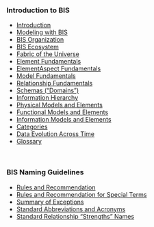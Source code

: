 ### Introduction to BIS
- [Introduction](./intro/introduction.md)
- [Modeling with BIS](./intro/modeling-with-bis.md)
- [BIS Organization](./intro/bis-organization.md)
- [BIS Ecosystem](./intro/bis-ecosystem.md)
- [Fabric of the Universe](./intro/fabric-of-the-universe.md)
- [Element Fundamentals](./intro/element-fundamentals.md)
- [ElementAspect Fundamentals](./intro/elementaspect-fundamentals.md)
- [Model Fundamentals](./intro/model-fundamentals.md)
- [Relationship Fundamentals](./intro/relationship-fundamentals.md)
- [Schemas (“Domains”)](./intro/schemas-domains.md)
- [Information Hierarchy](./intro/information-hierarchy.md)
- [Physical Models and Elements](./intro/physical-models-and-elements.md)
- [Functional Models and Elements](./intro/functional-models-and-elements.md)
- [Information Models and Elements](./intro/information-models-and-elements.md)
- [Categories](./intro/categories.md)
- [Data Evolution Across Time](./intro/appendix-a-data-evolution-across-time.md)
- [Glossary](./intro/glossary.md)

<!-- TODO: The following are not linked in...?
./domains/*
./intro/analysis-models-and-elements.md
./intro/appendix-c-bis-domain-design-fundamentals.md
./intro/bis-schema-validation.md
./intro/documents.md
./intro/dynamic-data.md
./intro/forms-profiles-and-features.md
./intro/functional-models-and-elements.md
./intro/imodel-bridges.md
./intro/information-models-and-elements.md
./intro/mixins.md
./intro/requirements.md
./intro/schema-versioning-and-generations.md
./intro/types-instances-and-catalogs.md
./intro/units.md
-->

&nbsp;
### BIS Naming Guidelines
- [Rules and Recommendation](./naming-guidelines/rules-and-recommendations.md)
- [Rules and Recommendation for Special Terms](./naming-guidelines/rules-and-recommendations-for-special-terms.md)
- [Summary of Exceptions](./naming-guidelines/summary-of-exceptions.md)
- [Standard Abbreviations and Acronyms](./naming-guidelines/standard-abbreviations-and-acronyms.md)
- [Standard Relationship “Strengths” Names](./naming-guidelines/standard-relationship-strengths-names.md)

<!-- TODO: The following are not linked in...?
./naming-guidelines/appendix.md
./naming-guidelines/bis-schemas-names.md
./naming-guidelines/terms-with-specific-semantic-meaning.md
--->
